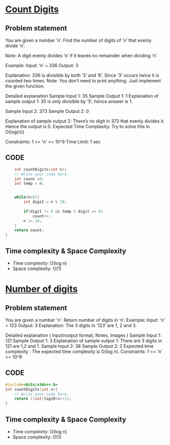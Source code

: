 # [Count Digits](https://www.codingninjas.com/studio/problems/count-digits_8416387?utm_source=striver&utm_medium=website&utm_campaign=a_zcoursetuf&leftPanelTabValue=PROBLEM)

## Problem statement
You are given a number ’n’.
Find the number of digits of ‘n’ that evenly divide ‘n’.

Note:
A digit evenly divides ‘n’ if it leaves no remainder when dividing ‘n’.

Example:
Input: ‘n’ = 336
Output: 3

Explanation:
336 is divisible by both ‘3’ and ‘6’. Since ‘3’ occurs twice it is counted two times.
Note:
You don’t need to print anything. Just implement the given function.

Detailed explanation 
Sample Input 1:
35
Sample Output 1:
1
Explanation of sample output 1:
35 is only divisible by ‘5’, hence answer is 1.

Sample Input 2:
373
Sample Output 2:
0

Explanation of sample output 2:
There’s no digit in 373 that evenly divides it. Hence the output is 0.
Expected Time Complexity:
Try to solve this in O(log(n)) 

Constraints:
1 <= ‘n’ <= 10^9
Time Limit: 1 sec

## CODE
```cpp
    int countDigits(int n){
	// Write your code here.
	int count =0;
	int temp = n;


	while(n>0){
		int digit = n % 10;
		
		if(digit != 0 && temp % digit == 0)
			count++;
		n /= 10;
	}
	return count;	
}

```

## Time complexity & Space Complexity
- Time complexity: O(log n)
- Space complexity: O(1)



# [Number of digits](https://www.codingninjas.com/studio/problems/number-of-digits_9173?utm_source=youtube&utm_medium=affiliate&utm_campaign=striver_Arrayproblems&leftPanelTabValue=PROBLEM)

## Problem statement
You are given a number 'n'.
Return number of digits in ‘n’.
Example:
Input: 'n' = 123
Output: 3
Explanation:
The 3 digits in ‘123’ are 1, 2 and 3. 

Detailed explanation ( Input/output format, Notes, Images )
Sample Input 1:
121
Sample Output 1:
3
Explanation of sample output 1:
There are 3 digits in 121 are 1,2 and 1.
Sample Input 2:
38
Sample Output 2:
2
Expected time complexity :
The expected time complexity is O(log n).
Constraints:
1 <= ‘n’ <= 10^9

## CODE
```cpp
#include<bits/stdc++.h>
int countDigits(int n){
	// Write your code here.
	return ((int)log10(n)+1);	
}
```

## Time complexity & Space Complexity
- Time complexity: O(log n)
- Space complexity: O(1)